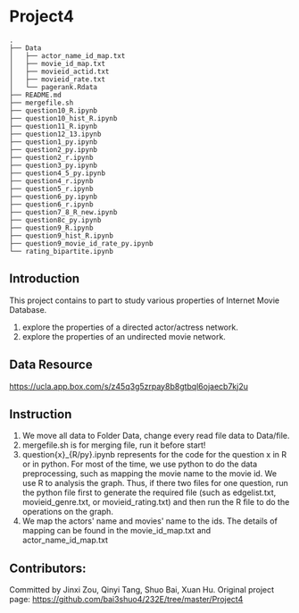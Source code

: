 Project4
===
```
.
├── Data
│   ├── actor_name_id_map.txt
│   ├── movie_id_map.txt
│   ├── movieid_actid.txt
│   ├── movieid_rate.txt
│   └── pagerank.Rdata
├── README.md
├── mergefile.sh
├── question10_R.ipynb
├── question10_hist_R.ipynb
├── question11_R.ipynb
├── question12_13.ipynb
├── question1_py.ipynb
├── question2_py.ipynb
├── question2_r.ipynb
├── question3_py.ipynb
├── question4_5_py.ipynb
├── question4_r.ipynb
├── question5_r.ipynb
├── question6_py.ipynb
├── question6_r.ipynb
├── question7_8_R_new.ipynb
├── question8c_py.ipynb
├── question9_R.ipynb
├── question9_hist_R.ipynb
├── question9_movie_id_rate_py.ipynb
└── rating_bipartite.ipynb
```
Introduction
---
This project contains to part to study various properties of Internet Movie Database.

1. explore the properties of a directed actor/actress network.
2. explore the properties of an undirected movie network.

Data Resource
---
https://ucla.app.box.com/s/z45q3g5zrpay8b8gtbql6ojaecb7kj2u

Instruction
---
1. We move all data to Folder Data, change every read file data to Data/file.
1. mergefile.sh is for merging file, run it before start!
2. question{x}\_{R/py}.ipynb represents for the code for the question x in R or in python. For most of the time, we use python to do the data preprocessing, such as mapping the movie name to the movie id. We use R to analysis the graph. Thus, if there two files for one question, run the python file first to generate the required file (such as edgelist.txt, movieid\_genre.txt, or movieid_rating.txt) and then run the R file to do the operations on the graph. 
3. We map the actors' name and movies' name to the ids. The details of mapping can be found in the movie\_id_map.txt and actor\_name\_id\_map.txt

Contributors:
---
Committed by Jinxi Zou, Qinyi Tang, Shuo Bai, Xuan Hu. Original project page: https://github.com/bai3shuo4/232E/tree/master/Project4

